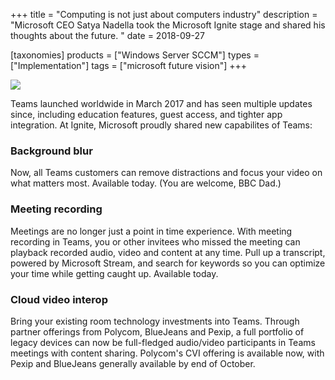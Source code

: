 +++
title = "Computing is not just about computers industry"
description = "Microsoft CEO Satya Nadella took the Microsoft Ignite stage and shared his thoughts about the future. "
date = 2018-09-27

[taxonomies]
products = ["Windows Server SCCM"]
types = ["Implementation"]
tags = ["microsoft future vision"]
+++

![](https://8gportalvhdsf9v440s15hrt.blob.core.windows.net/ignite2018/img/Teams%20-%20Blue%20your%20background.gif)

Teams launched worldwide in March 2017 and has seen multiple updates
since, including education features, guest access, and tighter app
integration. At Ignite, Microsoft proudly shared new capabilites of
Teams:

### Background blur

Now, all Teams customers can remove distractions and focus your video on
what matters most. Available today. (You are welcome, BBC Dad.)

### Meeting recording

Meetings are no longer just a point in time experience. With meeting
recording in Teams, you or other invitees who missed the meeting can
playback recorded audio, video and content at any time. Pull up a
transcript, powered by Microsoft Stream, and search for keywords so you
can optimize your time while getting caught up. Available today.

### Cloud video interop

Bring your existing room technology investments into Teams. Through
partner offerings from Polycom, BlueJeans and Pexip, a full portfolio of
legacy devices can now be full-fledged audio/video participants in Teams
meetings with content sharing. Polycom's CVI offering is
available now, with Pexip and BlueJeans generally available by end of
October.
